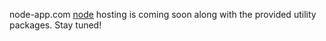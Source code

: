   node-app.com [node](http://nodejs.org) hosting is coming soon along with the provided utility packages. Stay tuned!